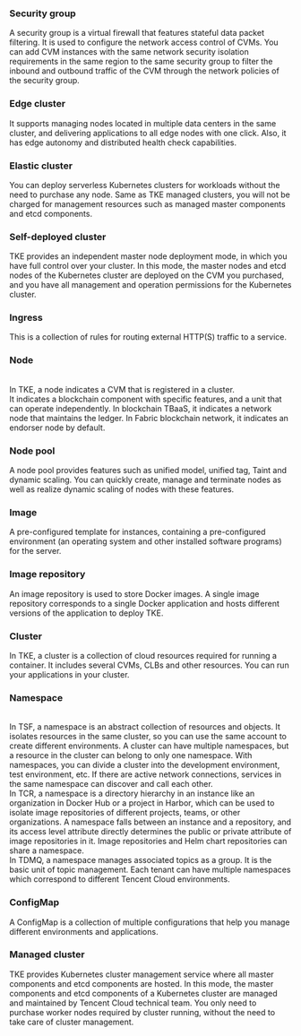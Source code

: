 
### Security group

A security group is a virtual firewall that features stateful data packet filtering. It is used to configure the network access control of CVMs. You can add CVM instances with the same network security isolation requirements in the same region to the same security group to filter the inbound and outbound traffic of the CVM through the network policies of the security group.

### Edge cluster

It supports managing nodes located in multiple data centers in the same cluster, and delivering applications to all edge nodes with one click. Also, it has edge autonomy and distributed health check capabilities.

### Elastic cluster

You can deploy serverless Kubernetes clusters for workloads without the need to purchase any node. Same as TKE managed clusters, you will not be charged for management resources such as managed master components and etcd components.

### Self-deployed cluster

TKE provides an independent master node deployment mode, in which you have full control over your cluster. In this mode, the master nodes and etcd nodes of the Kubernetes cluster are deployed on the CVM you purchased, and you have all management and operation permissions for the Kubernetes cluster.

### Ingress

This is a collection of rules for routing external HTTP(S) traffic to a service.


### Node

<br/>In TKE, a node indicates a CVM that is registered in a cluster.
<br/>It indicates a blockchain component with specific features, and a unit that can operate independently. In blockchain TBaaS, it indicates a network node that maintains the ledger. In Fabric blockchain network, it indicates an endorser node by default.

### Node pool

A node pool provides features such as unified model, unified tag, Taint and dynamic scaling. You can quickly create, manage and terminate nodes as well as realize dynamic scaling of nodes with these features.

### Image

A pre-configured template for instances, containing a pre-configured environment (an operating system and other installed software programs) for the server.

### Image repository

An image repository is used to store Docker images. A single image repository corresponds to a single Docker application and hosts different versions of the application to deploy TKE.

### Cluster

In TKE, a cluster is a collection of cloud resources required for running a container. It includes several CVMs, CLBs and other resources. You can run your applications in your cluster.

### Namespace

<br/>In TSF, a namespace is an abstract collection of resources and objects. It isolates resources in the same cluster, so you can use the same account to create different environments.
A cluster can have multiple namespaces, but a resource in the cluster can belong to only one namespace. With namespaces, you can divide a cluster into the development environment, test environment, etc. If there are active network connections, services in the same namespace can discover and call each other.
<br/>In TCR, a namespace is a directory hierarchy in an instance like an organization in Docker Hub or a project in Harbor, which can be used to isolate image repositories of different projects, teams, or other organizations. A namespace falls between an instance and a repository, and its access level attribute directly determines the public or private attribute of image repositories in it. Image repositories and Helm chart repositories can share a namespace.
<br/>In TDMQ, a namespace manages associated topics as a group. It is the basic unit of topic management. Each tenant can have multiple namespaces which correspond to different Tencent Cloud environments.

### ConfigMap

A ConfigMap is a collection of multiple configurations that help you manage different environments and applications.

### Managed cluster

TKE provides Kubernetes cluster management service where all master components and etcd components are hosted. In this mode, the master components and etcd components of a Kubernetes cluster are managed and maintained by Tencent Cloud technical team. You only need to purchase worker nodes required by cluster running, without the need to take care of cluster management.